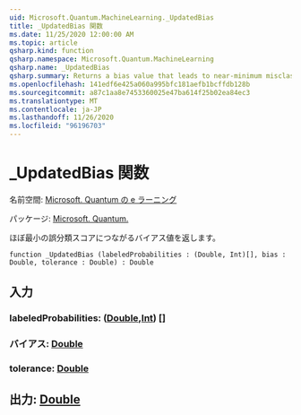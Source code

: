 ```yaml
---
uid: Microsoft.Quantum.MachineLearning._UpdatedBias
title: _UpdatedBias 関数
ms.date: 11/25/2020 12:00:00 AM
ms.topic: article
qsharp.kind: function
qsharp.namespace: Microsoft.Quantum.MachineLearning
qsharp.name: _UpdatedBias
qsharp.summary: Returns a bias value that leads to near-minimum misclassification score.
ms.openlocfilehash: 141edf6e425a060a995bfc181aefb1bcffdb128b
ms.sourcegitcommit: a87c1aa8e7453360025e47ba614f25b02ea84ec3
ms.translationtype: MT
ms.contentlocale: ja-JP
ms.lasthandoff: 11/26/2020
ms.locfileid: "96196703"
---
```

# <a name="_updatedbias-function"></a>_UpdatedBias 関数

名前空間: [Microsoft. Quantum の e ラーニング](xref:Microsoft.Quantum.MachineLearning)

パッケージ: [Microsoft. Quantum.](https://nuget.org/packages/Microsoft.Quantum.MachineLearning)


ほぼ最小の誤分類スコアにつながるバイアス値を返します。

```qsharp
function _UpdatedBias (labeledProbabilities : (Double, Int)[], bias : Double, tolerance : Double) : Double
```


## <a name="input"></a>入力

### <a name="labeledprobabilities--doubleint"></a>labeledProbabilities: ([Double](xref:microsoft.quantum.lang-ref.double),[Int](xref:microsoft.quantum.lang-ref.int)) []




### <a name="bias--double"></a>バイアス: [Double](xref:microsoft.quantum.lang-ref.double)




### <a name="tolerance--double"></a>tolerance: [Double](xref:microsoft.quantum.lang-ref.double)





## <a name="output--double"></a>出力: [Double](xref:microsoft.quantum.lang-ref.double)

